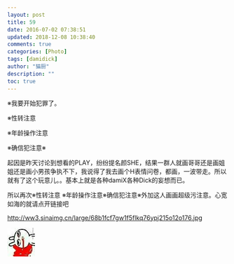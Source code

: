 ```yaml
---
layout: post
title: 59
date: 2016-07-02 07:38:51
updated: 2018-12-08 10:38:40
comments: true
categories: [Photo]
tags: [damidick]
author: "猫厨"
description: ""
toc: true
---
```


<p>※我要开始犯罪了。</p> 
<p>※性转注意&nbsp;</p> 
<p>※年龄操作注意</p> 
<p>※确信犯注意※</p> 
<p>起因是昨天讨论到想看的PLAY，纷纷提名颜SHE，结果一群人就画哥哥还是画姐姐还是画小男孩争执不下，我说得了我去画个H表情问卷，都画，一波带走。所以就有了这个玩意儿。。基本上就是各种damiX各种Dick的妄想而已。</p> 
<p>所以再次※性转注意&nbsp;※年龄操作注意※确信犯注意※外加这人画画超级污注意。心宽如海的就请点开链接吧<br /></p> 
<p><a rel="nofollow" href="http://ww3.sinaimg.cn/large/68b1fcf7gw1f5flkq76ypj215o12o176.jpg" target="_blank"  >http://ww3.sinaimg.cn/large/68b1fcf7gw1f5flkq76ypj215o12o176.jpg</a><br /></p>

![](https://raw.githubusercontent.com/alicewish/meowchain247/master/img_cVZNdzJtQk9JV2Z6Y3dxMHlDM09Neit5T0Z4R2l4VEhBVm52VmN2djhjd2ZySE1wckFOUmF3PT0.jpg)